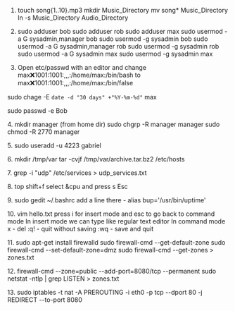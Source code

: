 1.  touch song{1..10}.mp3 mkdir Music\_Directory mv song\*
    Music\_Directory ln -s Music\_Directory Audio\_Directory

2.  sudo adduser bob sudo adduser rob sudo adduser max sudo usermod -a G
    sysadmin,manager bob sudo usermod -g sysadmin bob sudo usermod -a G
    sysadmin,manager rob sudo usermod -g sysadmin rob sudo usermod -a G
    sysadmin max sudo usermod -g sysadmin max

3.  Open etc/passwd with an editor and change
    max:x:1001:1001:,,,:/home/max:/bin/bash to
    max:x:1001:1001:,,,:/home/max:/bin/false

sudo chage -E `date -d "30 days" +"%Y-%m-%d"` max

sudo passwd -e Bob

​4. mkdir manager (from home dir) sudo chgrp -R manager manager sudo
chmod -R 2770 manager

​5. sudo useradd -u 4223 gabriel

​6. mkdir /tmp/var tar -cvjf /tmp/var/archive.tar.bz2 /etc/hosts

​7. grep -i "udp" /etc/services \> udp\_services.txt

​8. top shift+f select &cpu and press s Esc

​9. sudo gedit \~/.bashrc add a line there - alias bup='/usr/bin/uptime'

​10. vim hello.txt press i for insert mode and esc to go back to command
mode In insert mode we can type like regular text editor In command mode
x - del :q! - quit without saving :wq - save and quit

​11. sudo apt-get install firewalld sudo firewall-cmd --get-default-zone
sudo firewall-cmd --set-default-zone=dmz sudo firewall-cmd --get-zones
\> zones.txt

​12. firewall-cmd --zone=public --add-port=8080/tcp --permanent sudo
netstat -ntlp | grep LISTEN \> zones.txt

​13. sudo iptables -t nat -A PREROUTING -i eth0 -p tcp --dport 80 -j
REDIRECT --to-port 8080
